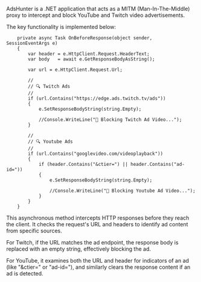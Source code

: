 AdsHunter is a .NET application that acts as a MITM (Man-In-The-Middle) proxy to intercept and block YouTube and Twitch video advertisements.

The key functionality is implemented below:

        private async Task OnBeforeResponse(object sender, SessionEventArgs e)
        {
            var header = e.HttpClient.Request.HeaderText;
            var body   = await e.GetResponseBodyAsString();

            var url = e.HttpClient.Request.Url;

            //
            // 🔍 Twitch Ads
            //
            if (url.Contains("https://edge.ads.twitch.tv/ads"))
            {
                e.SetResponseBodyString(string.Empty);

                //Console.WriteLine("🚫 Blocking Twitch Ad Video...");
            }

            //
            // 🔍 Youtube Ads
            //
            if (url.Contains("googlevideo.com/videoplayback"))
            {
                if (header.Contains("&ctier=") || header.Contains("ad-id="))
                {
                    e.SetResponseBodyString(string.Empty);

                    //Console.WriteLine("🚫 Blocking Youtube Ad Video...");
                }
            }
        }


This asynchronous method intercepts HTTP responses before they reach the client. It checks the request's URL and headers to identify ad content from specific sources.

For Twitch, if the URL matches the ad endpoint, the response body is replaced with an empty string, effectively blocking the ad.

For YouTube, it examines both the URL and header for indicators of an ad (like "&ctier=" or "ad-id="), and similarly clears the response content if an ad is detected.
